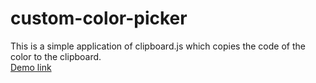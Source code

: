 # custom-color-picker

This is a simple application of clipboard.js which copies the code of the color to the clipboard.
<br><a href="https://8f9f728e3389c0a30f1732f10871506cd9498deb.googledrive.com/host/0B0XBTG9h5S15M1cwTXB2eDlCbmM/">Demo link</a>
